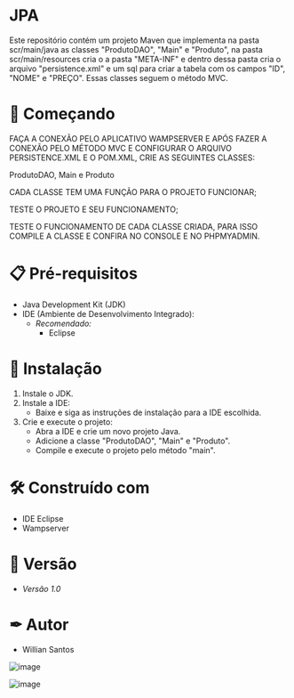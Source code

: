 # JPA

Este repositório contém um projeto Maven que implementa na pasta scr/main/java as classes "ProdutoDAO", "Main" e "Produto", na pasta scr/main/resources cria o a pasta "META-INF" e dentro dessa pasta cria o arquivo "persistence.xml" e um sql para criar a tabela com os campos "ID", "NOME" e "PREÇO". Essas classes seguem o método MVC. 

# 🚀 Começando  

FAÇA A CONEXÃO PELO APLICATIVO WAMPSERVER E APÓS FAZER A CONEXÃO PELO MÉTODO MVC E CONFIGURAR O ARQUIVO PERSISTENCE.XML E O POM.XML, CRIE AS SEGUINTES CLASSES:

ProdutoDAO, Main e Produto

CADA CLASSE TEM UMA FUNÇÃO PARA O PROJETO FUNCIONAR;

TESTE O PROJETO E SEU FUNCIONAMENTO;

TESTE O FUNCIONAMENTO DE CADA CLASSE CRIADA, PARA ISSO COMPILE A CLASSE E CONFIRA NO CONSOLE E NO PHPMYADMIN.

# 📋 Pré-requisitos
- Java Development Kit (JDK)
- IDE (Ambiente de Desenvolvimento Integrado):
  - *Recomendado:*
     - Eclipse

# 🔧 Instalação  

1. Instale o JDK.
2. Instale a IDE:
   - Baixe e siga as instruções de instalação para a IDE escolhida.
3. Crie e execute o projeto:
   - Abra a IDE e crie um novo projeto Java.
   - Adicione a classe "ProdutoDAO", "Main" e "Produto".
   - Compile e execute o projeto pelo método "main".
   
# 🛠 Construído com   

- IDE Eclipse
- Wampserver

# 📌 Versão  

- *Versão 1.0*

# ✒ Autor  

- Willian Santos

![image](https://github.com/user-attachments/assets/b9a3c9c9-ebf7-496a-a255-22ca3492a315)

![image](https://github.com/user-attachments/assets/a107dae8-aceb-466b-8868-7940691a27f0)





